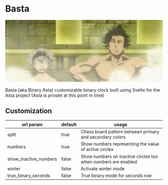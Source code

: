 # Basta

![Asta Bastar](static/asta_bastar.jpg)

Basta (aka Binary Asta) customizable binary clock built using Svelte for the Asta project (Asta is private at this point in time)

## Customization

|url param|default|usage|
|---|---|---|
|split|true|Chess board pattern between primary and secondary colors|
|numbers|true|Show numbers representing the value of active circles|
|show_inactive_numbers|false|Show numbers on inactive circles too when numbers are enabled|
|winter|false|Activate winter mode|
|true_binary_seconds|false|True binary mode for seconds row|
